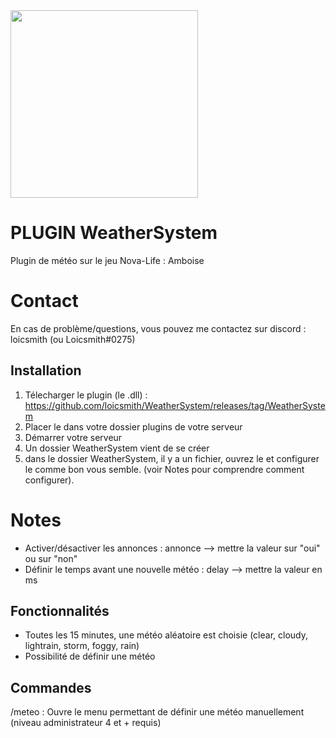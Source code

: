 <img src="https://cdn.discordapp.com/attachments/1174014039333031936/1191063775432954000/OIG_4.jpg" width="300"/>

# PLUGIN WeatherSystem

Plugin de météo sur le jeu Nova-Life : Amboise

# Contact

En cas de problème/questions, vous pouvez me contactez sur discord : loicsmith (ou Loicsmith#0275)


## Installation
1. Télecharger le plugin (le .dll) : https://github.com/loicsmith/WeatherSystem/releases/tag/WeatherSystem
2. Placer le dans votre dossier plugins de votre serveur
3. Démarrer votre serveur
4.  Un dossier WeatherSystem vient de se créer
5. dans le dossier WeatherSystem, il y a un fichier, ouvrez le et configurer le comme bon vous semble. (voir Notes pour comprendre comment configurer).

# Notes
- Activer/désactiver les annonces : annonce --> mettre la valeur sur "oui" ou sur "non"
- Définir le temps avant une nouvelle météo : delay --> mettre la valeur en ms

## Fonctionnalités 
- Toutes les 15 minutes, une météo aléatoire est choisie (clear, cloudy, lightrain, storm, foggy, rain)
- Possibilité de définir une météo

## Commandes
/meteo : Ouvre le menu permettant de définir une météo manuellement (niveau administrateur 4 et + requis)
